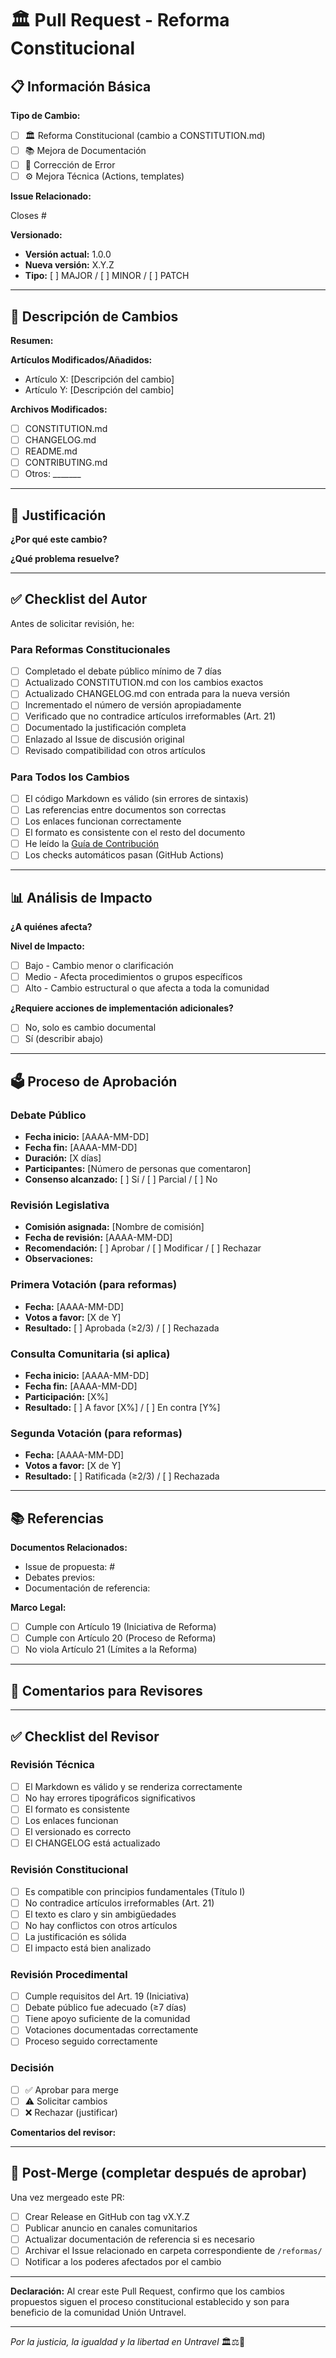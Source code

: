 # 🏛️ Pull Request - Reforma Constitucional

## 📋 Información Básica

**Tipo de Cambio:**
<!-- Marca con una X el tipo de cambio -->
- [ ] 🏛️ Reforma Constitucional (cambio a CONSTITUTION.md)
- [ ] 📚 Mejora de Documentación
- [ ] 🐛 Corrección de Error
- [ ] ⚙️ Mejora Técnica (Actions, templates)

**Issue Relacionado:**
<!-- Enlaza al Issue donde se discutió esta propuesta -->
Closes #

**Versionado:**
<!-- Para reformas constitucionales, indica la nueva versión -->
- **Versión actual:** 1.0.0
- **Nueva versión:** X.Y.Z
- **Tipo:** [ ] MAJOR / [ ] MINOR / [ ] PATCH

---

## 📝 Descripción de Cambios

**Resumen:**
<!-- Breve descripción de qué cambia este PR -->


**Artículos Modificados/Añadidos:**
<!-- Lista específica de artículos afectados -->
- Artículo X: [Descripción del cambio]
- Artículo Y: [Descripción del cambio]

**Archivos Modificados:**
<!-- Lista de archivos cambiados -->
- [ ] CONSTITUTION.md
- [ ] CHANGELOG.md
- [ ] README.md
- [ ] CONTRIBUTING.md
- [ ] Otros: _______

---

## 🎯 Justificación

**¿Por qué este cambio?**
<!-- Razón fundamental para esta modificación -->


**¿Qué problema resuelve?**
<!-- Problema o limitación que se soluciona -->


---

## ✅ Checklist del Autor

Antes de solicitar revisión, he:

### Para Reformas Constitucionales
- [ ] Completado el debate público mínimo de 7 días
- [ ] Actualizado CONSTITUTION.md con los cambios exactos
- [ ] Actualizado CHANGELOG.md con entrada para la nueva versión
- [ ] Incrementado el número de versión apropiadamente
- [ ] Verificado que no contradice artículos irreformables (Art. 21)
- [ ] Documentado la justificación completa
- [ ] Enlazado al Issue de discusión original
- [ ] Revisado compatibilidad con otros artículos

### Para Todos los Cambios
- [ ] El código Markdown es válido (sin errores de sintaxis)
- [ ] Las referencias entre documentos son correctas
- [ ] Los enlaces funcionan correctamente
- [ ] El formato es consistente con el resto del documento
- [ ] He leído la [Guía de Contribución](../CONTRIBUTING.md)
- [ ] Los checks automáticos pasan (GitHub Actions)

---

## 📊 Análisis de Impacto

**¿A quiénes afecta?**
<!-- Describe el alcance del impacto -->


**Nivel de Impacto:**
- [ ] Bajo - Cambio menor o clarificación
- [ ] Medio - Afecta procedimientos o grupos específicos
- [ ] Alto - Cambio estructural o que afecta a toda la comunidad

**¿Requiere acciones de implementación adicionales?**
- [ ] No, solo es cambio documental
- [ ] Sí (describir abajo)

<!-- Si requiere acciones, describe qué debe hacerse -->


---

## 🗳️ Proceso de Aprobación

<!-- Esta sección documenta el proceso legislativo -->

### Debate Público
- **Fecha inicio:** [AAAA-MM-DD]
- **Fecha fin:** [AAAA-MM-DD]
- **Duración:** [X días]
- **Participantes:** [Número de personas que comentaron]
- **Consenso alcanzado:** [ ] Sí / [ ] Parcial / [ ] No

### Revisión Legislativa
- **Comisión asignada:** [Nombre de comisión]
- **Fecha de revisión:** [AAAA-MM-DD]
- **Recomendación:** [ ] Aprobar / [ ] Modificar / [ ] Rechazar
- **Observaciones:**

### Primera Votación (para reformas)
- **Fecha:** [AAAA-MM-DD]
- **Votos a favor:** [X de Y]
- **Resultado:** [ ] Aprobada (≥2/3) / [ ] Rechazada

### Consulta Comunitaria (si aplica)
- **Fecha inicio:** [AAAA-MM-DD]
- **Fecha fin:** [AAAA-MM-DD]
- **Participación:** [X%]
- **Resultado:** [ ] A favor [X%] / [ ] En contra [Y%]

### Segunda Votación (para reformas)
- **Fecha:** [AAAA-MM-DD]
- **Votos a favor:** [X de Y]
- **Resultado:** [ ] Ratificada (≥2/3) / [ ] Rechazada

---

## 📚 Referencias

**Documentos Relacionados:**
- Issue de propuesta: #
- Debates previos: 
- Documentación de referencia: 

**Marco Legal:**
- [ ] Cumple con Artículo 19 (Iniciativa de Reforma)
- [ ] Cumple con Artículo 20 (Proceso de Reforma)
- [ ] No viola Artículo 21 (Límites a la Reforma)

---

## 💬 Comentarios para Revisores

<!-- Información adicional que quieras que los revisores consideren -->


---

## ✅ Checklist del Revisor

<!-- Para ser completado por los revisores del Legislativo/Comisión -->

### Revisión Técnica
- [ ] El Markdown es válido y se renderiza correctamente
- [ ] No hay errores tipográficos significativos
- [ ] El formato es consistente
- [ ] Los enlaces funcionan
- [ ] El versionado es correcto
- [ ] El CHANGELOG está actualizado

### Revisión Constitucional
- [ ] Es compatible con principios fundamentales (Título I)
- [ ] No contradice artículos irreformables (Art. 21)
- [ ] El texto es claro y sin ambigüedades
- [ ] No hay conflictos con otros artículos
- [ ] La justificación es sólida
- [ ] El impacto está bien analizado

### Revisión Procedimental
- [ ] Cumple requisitos del Art. 19 (Iniciativa)
- [ ] Debate público fue adecuado (≥7 días)
- [ ] Tiene apoyo suficiente de la comunidad
- [ ] Votaciones documentadas correctamente
- [ ] Proceso seguido correctamente

### Decisión
- [ ] ✅ Aprobar para merge
- [ ] ⚠️ Solicitar cambios
- [ ] ❌ Rechazar (justificar)

**Comentarios del revisor:**


---

## 🎉 Post-Merge (completar después de aprobar)

Una vez mergeado este PR:

- [ ] Crear Release en GitHub con tag vX.Y.Z
- [ ] Publicar anuncio en canales comunitarios
- [ ] Actualizar documentación de referencia si es necesario
- [ ] Archivar el Issue relacionado en carpeta correspondiente de `/reformas/`
- [ ] Notificar a los poderes afectados por el cambio

---

**Declaración:**
Al crear este Pull Request, confirmo que los cambios propuestos siguen el proceso constitucional establecido y son para beneficio de la comunidad Unión Untravel.

---

*Por la justicia, la igualdad y la libertad en Untravel* 🏛️⚖️🗽
